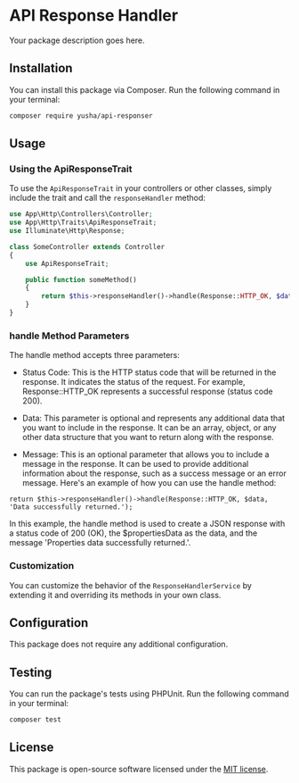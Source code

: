 # API Response Handler

Your package description goes here.

## Installation

You can install this package via Composer. Run the following command in your terminal:

```bash
composer require yusha/api-responser
```

## Usage

### Using the ApiResponseTrait

To use the `ApiResponseTrait` in your controllers or other classes, simply include the trait and call the `responseHandler` method:

```php
use App\Http\Controllers\Controller;
use App\Http\Traits\ApiResponseTrait;
use Illuminate\Http\Response;

class SomeController extends Controller
{
    use ApiResponseTrait;

    public function someMethod()
    {
        return $this->responseHandler()->handle(Response::HTTP_OK, $data, 'Data successfully returned.');
    }
}
```

### handle Method Parameters
The handle method accepts three parameters:

- Status Code: This is the HTTP status code that will be returned in the response. It indicates the status of the request. For example, Response::HTTP_OK represents a successful response (status code 200).

- Data: This parameter is optional and represents any additional data that you want to include in the response. It can be an array, object, or any other data structure that you want to return along with the response.

- Message: This is an optional parameter that allows you to include a message in the response. It can be used to provide additional information about the response, such as a success message or an error message.
Here's an example of how you can use the handle method:

```
return $this->responseHandler()->handle(Response::HTTP_OK, $data, 'Data successfully returned.');
```

In this example, the handle method is used to create a JSON response with a status code of 200 (OK), the $propertiesData as the data, and the message 'Properties data successfully returned.'.


### Customization

You can customize the behavior of the `ResponseHandlerService` by extending it and overriding its methods in your own class.

## Configuration

This package does not require any additional configuration.

## Testing

You can run the package's tests using PHPUnit. Run the following command in your terminal:

```bash
composer test
```

## License

This package is open-source software licensed under the [MIT license](LICENSE).
